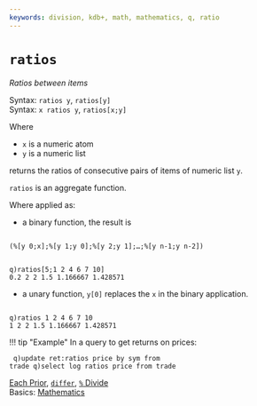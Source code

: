 ```yaml
---
keywords: division, kdb+, math, mathematics, q, ratio
---
```


# `ratios`





_Ratios between items_

Syntax: `ratios y`, `ratios[y]`  
Syntax: `x ratios y`, `ratios[x;y]` 

Where 

-   `x` is a numeric atom
-   `y` is a numeric list

returns the ratios of consecutive pairs of items of numeric list `y`.

`ratios` is an aggregate function.


Where applied as: 

- a binary function, the result is
<pre><code class="language-txt">
(%[y 0;x];%[y 1;y 0];%[y 2;y 1];…;%[y n-1;y n-2])
</code></pre>
<pre><code class="language-q">
q)ratios[5;1 2 4 6 7 10]
0.2 2 2 1.5 1.166667 1.428571
</code></pre>

- a unary function, `y[0]` replaces the `x` in the binary application.
<pre><code class="language-q">
q)ratios 1 2 4 6 7 10
1 2 2 1.5 1.166667 1.428571
</code></pre>

!!! tip "Example"
    In a query to get returns on prices:
    <pre><code class="language-q">
    q)update ret:ratios price by sym from trade
    q)select log ratios price from trade
    </code></pre>

<i class="far fa-hand-point-right"></i> 
[Each Prior](maps.md#each-prior), 
[`differ`](differ.md), 
[`%` Divide](divide.md)  
Basics: [Mathematics](../basics/math.md)


